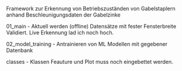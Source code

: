 Framework zur Erkennung von Betriebszuständen von Gabelstaplern anhand Beschleunigungsdaten der Gabelzinke 

01_main
    - Aktuell werden (offline) Datensätze mit fester Fensterbreite Validiert. Live Erkennung lad ich noch hoch.

02_model_training
    - Antrainieren von ML Modellen mit gegebener Datenbank

classes
    - Klassen Feauture und Plot muss noch eingebettet werden.
